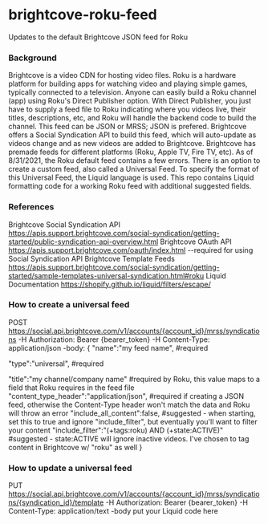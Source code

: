 # brightcove-roku-feed
Updates to the default Brightcove JSON feed for Roku

### Background ###
Brightcove is a video CDN for hosting video files.
Roku is a hardware platform for building apps for watching video and playing simple games, typically connected to a television.
Anyone can easily build a Roku channel (app) using Roku's Direct Publisher option. With Direct Publisher, you just have to supply a feed file to Roku indicating where you videos live, their titles, descriptions, etc, and Roku will handle the backend code to build the channel. This feed can be JSON or MRSS; JSON is prefered.
Brightcove offers a Social Syndication API to build this feed, which will auto-update as videos change and as new videos are added to Brightcove.
Brightcove has premade feeds for different platforms (Roku, Apple TV, Fire TV, etc). As of 8/31/2021, the Roku default feed contains a few errors.
There is an option to create a custom feed, also called a Universal Feed. To specify the format of this Universal Feed, the Liquid language is used.
This repo contains Liquid formatting code for a working Roku feed with additional suggested fields.

### References ###
Brightcove Social Syndication API https://apis.support.brightcove.com/social-syndication/getting-started/public-syndication-api-overview.html
Brightcove OAuth API https://apis.support.brightcove.com/oauth/index.html --required for using Social Syndication API
Brightcove Template Feeds https://apis.support.brightcove.com/social-syndication/getting-started/sample-templates-universal-syndication.html#roku
Liquid Documentation https://shopify.github.io/liquid/filters/escape/

### How to create a universal feed ###
POST https://social.api.brightcove.com/v1/accounts/{account_id}/mrss/syndications
-H Authorization: Bearer {bearer_token}
-H Content-Type: application/json
-body:
{
  "name":"my feed name",                                #required
  
  "type":"universal",                                   #required
  
  "title":"my channel/company name"                     #required by Roku, this value maps to a field that Roku requires in the feed file
  "content_type_header":"application/json",             #required if creating a JSON feed, otherwise the Content-Type header won't match the data and Roku will throw an error
  "include_all_content":false,                          #suggested - when starting, set this to true and ignore "include_filter", but eventually you'll want to filter your content
  "include_filter":"(+tags:roku) AND (+state:ACTIVE)"   #suggested - state:ACTIVE will ignore inactive videos. I've chosen to tag content in Brightcove w/ "roku" as well
}

### How to update a universal feed ###
PUT https://social.api.brightcove.com/v1/accounts/{account_id}/mrss/syndications/{syndication_id}/template
-H Authorization: Bearer {bearer_token}
-H Content-Type: application/text
-body put your Liquid code here
